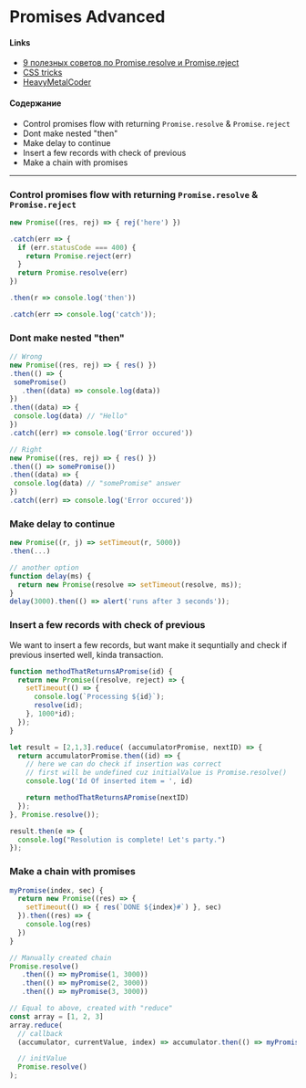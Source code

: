 # Promises Advanced

#### Links
* [9 полезных советов по Promise.resolve и Promise.reject](https://proglib.io/p/9-js-promise-advice/)
* [CSS tricks](https://css-tricks.com/why-using-reduce-to-sequentially-resolve-promises-works/)
* [HeavyMetalCoder](https://www.heavymetalcoder.com/make-array-foreach-synchronous-even-with-an-asynchronous-body/)

#### Содержание 
* Control promises flow with returning `Promise.resolve` & `Promise.reject`
* Dont make nested "then" 
* Make delay to continue
* Insert a few records with check of previous
* Make a chain with promises

---

### Control promises flow with returning `Promise.resolve` & `Promise.reject`
```js
new Promise((res, rej) => { rej('here') })

.catch(err => {
  if (err.statusCode === 400) {
    return Promise.reject(err)
  }
  return Promise.resolve(err)
})

.then(r => console.log('then'))

.catch(err => console.log('catch'));
```

### Dont make nested "then"
```js
// Wrong
new Promise((res, rej) => { res() })
.then(() => {
 somePromise()
   .then((data) => console.log(data)) 
})
.then((data) => {
 console.log(data) // "Hello"
})
.catch((err) => console.log('Error occured'))
```

```js
// Right
new Promise((res, rej) => { res() })
.then(() => somePromise())
.then((data) => {
 console.log(data) // "somePromise" answer
})
.catch((err) => console.log('Error occured'))
```

### Make delay to continue
```js
new Promise((r, j) => setTimeout(r, 5000))
.then(...)

// another option
function delay(ms) {
  return new Promise(resolve => setTimeout(resolve, ms));
}
delay(3000).then(() => alert('runs after 3 seconds'));
```

### Insert a few records with check of previous
We want to insert a few records, but want make it sequntially and check if previous inserted well, kinda transaction.
```js
function methodThatReturnsAPromise(id) {
  return new Promise((resolve, reject) => {
    setTimeout(() => {
      console.log(`Processing ${id}`);
      resolve(id);
    }, 1000*id);
  });
}

let result = [2,1,3].reduce( (accumulatorPromise, nextID) => {
  return accumulatorPromise.then((id) => {
    // here we can do check if insertion was correct
    // first will be undefined cuz initialValue is Promise.resolve()
    console.log('Id Of inserted item = ', id)

    return methodThatReturnsAPromise(nextID)
  });
}, Promise.resolve());

result.then(e => {
  console.log("Resolution is complete! Let's party.")
});

```


### Make a chain with promises
```js
myPromise(index, sec) {
  return new Promise((res) => {
    setTimeout(() => { res(`DONE ${index}#`) }, sec)
  }).then((res) => {
    console.log(res)
  })
}  
```

```js
// Manually created chain 
Promise.resolve()
   .then(() => myPromise(1, 3000))
   .then(() => myPromise(2, 3000))
   .then(() => myPromise(3, 3000))
```

```js
// Equal to above, created with "reduce"       
const array = [1, 2, 3]
array.reduce(
  // callback
  (accumulator, currentValue, index) => accumulator.then(() => myPromise(index, 3000)), 

  // initValue
  Promise.resolve()
);
```

